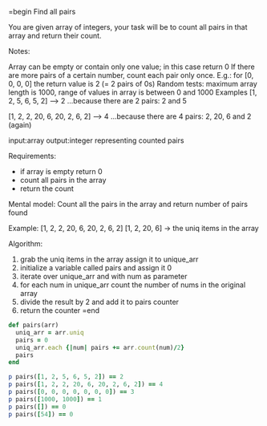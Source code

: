 =begin
Find all pairs

You are given array of integers, your task will be to count all pairs in that array and return their count.

Notes:

Array can be empty or contain only one value; in this case return 0
If there are more pairs of a certain number, count each pair only once. E.g.: for [0, 0, 0, 0] the return value is 2 (= 2 pairs of 0s)
Random tests: maximum array length is 1000, range of values in array is between 0 and 1000
Examples
[1, 2, 5, 6, 5, 2]  -->  2
...because there are 2 pairs: 2 and 5

[1, 2, 2, 20, 6, 20, 2, 6, 2]  -->  4
...because there are 4 pairs: 2, 20, 6 and 2 (again)

input:array
output:integer representing counted pairs

Requirements:
- if array is empty return 0
- count all pairs in the array
- return the count

Mental model: Count all the pairs in the array and return number of pairs found

Example:
[1, 2, 2, 20, 6, 20, 2, 6, 2]
[1, 2, 20, 6] -> the uniq items in the array

Algorithm:
1. grab the uniq items in the array assign it to unique_arr
2. initialize a variable called pairs and assign it 0
3. iterate over unique_arr and with num as parameter
4. for each num in unique_arr count the number of nums in the original array
5. divide the result by 2 and add it to pairs counter
6. return the counter
=end

```ruby
def pairs(arr)
  uniq_arr = arr.uniq
  pairs = 0 
  uniq_arr.each {|num| pairs += arr.count(num)/2}
  pairs
end

p pairs([1, 2, 5, 6, 5, 2]) == 2
p pairs([1, 2, 2, 20, 6, 20, 2, 6, 2]) == 4
p pairs([0, 0, 0, 0, 0, 0, 0]) == 3 
p pairs([1000, 1000]) == 1
p pairs([]) == 0
p pairs([54]) == 0
```